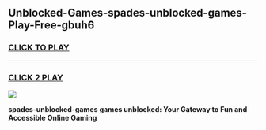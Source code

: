 
## Unblocked-Games-spades-unblocked-games-Play-Free-gbuh6
<h3>
<a href="https://premium76.site?title=spades-unblocked-games&ref=18A1">CLICK TO PLAY</a></h3>
<hr>

<h3>
<a href="https://premium76.site?title=spades-unblocked-games&ref=18A1">CLICK 2 PLAY</a>
  
</h3>

<a href="https://premium76.site?title=spades-unblocked-games&ref=18A1"><img src="https://clearcache.store/games.png"></a>


**spades-unblocked-games games unblocked: Your Gateway to Fun and Accessible Online Gaming**
